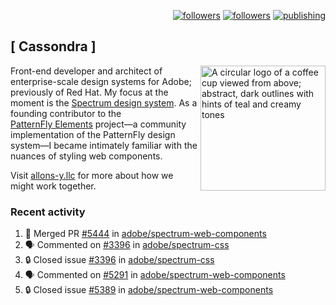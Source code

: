 <p align="right"><a rel="me" href="https://front-end.social/@castastrophe">
    <img alt="followers" title="Follow me on Mastodon" src="https://img.shields.io/mastodon/follow/109297102751309835?domain=https%3A%2F%2Ffront-end.social&label=Follow&logo=mastodon&logoColor=white&style=for-the-badge&labelColor=008080&color=006969"/></a>
  <a href="https://codepen.io/castastrophe/">
    <img alt="followers" title="Follow me on CodePen" src="https://img.shields.io/badge/23-1?color=640464&labelColor=7c007c&style=for-the-badge&logo=codepen&label=Follow"/></a>
<a href="https://castastrophe.medium.com/">
    <img alt="publishing" title="View articles on Medium" src="https://img.shields.io/badge/107-1?color=666&labelColor=444&label=subscribe&logo=medium&logoColor=white&style=for-the-badge"/></a>
</p>

## [&nbsp;Cassondra&nbsp;]

<img align="right" src="https://github-production-user-asset-6210df.s3.amazonaws.com/1840295/253016758-ba468774-1cd3-42c2-8f43-947b5eeb5edf.png" height="200" alt="A circular logo of a coffee cup viewed from above; abstract, dark outlines with hints of teal and creamy tones">

Front-end developer and architect of enterprise-scale design systems for Adobe; previously of Red Hat. My focus at the moment is the [Spectrum design system](https://github.com/adobe/spectrum-css). As a founding contributor to the [PatternFly&nbsp;Elements](https://github.com/patternfly/patternfly-elements) project&mdash;a community implementation of the PatternFly design system&mdash;I became intimately familiar with the nuances of styling web components.

Visit [allons-y.llc](http://allons-y.llc/) for more about how we might work together.

### Recent activity

<!--START_SECTION:activity-->
1. 🎉 Merged PR [#5444](https://github.com/adobe/spectrum-web-components/pull/5444) in [adobe/spectrum-web-components](https://github.com/adobe/spectrum-web-components)
2. 🗣 Commented on [#3396](https://github.com/adobe/spectrum-css/issues/3396#issuecomment-2858729619) in [adobe/spectrum-css](https://github.com/adobe/spectrum-css)
3. 🔒 Closed issue [#3396](https://github.com/adobe/spectrum-css/issues/3396) in [adobe/spectrum-css](https://github.com/adobe/spectrum-css)
4. 🗣 Commented on [#5291](https://github.com/adobe/spectrum-web-components/pull/5291#issuecomment-2858686698) in [adobe/spectrum-web-components](https://github.com/adobe/spectrum-web-components)
5. 🔒 Closed issue [#5389](https://github.com/adobe/spectrum-web-components/issues/5389) in [adobe/spectrum-web-components](https://github.com/adobe/spectrum-web-components)
<!--END_SECTION:activity-->
